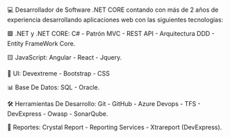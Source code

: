 💻 Desarrollador de Software .NET CORE contando con más de 2 años de experiencia desarrollando aplicaciones web con las siguientes tecnologías: 

🟪 .NET y .NET CORE: C# - Patrón MVC - REST API - Arquitectura DDD - Entity FrameWork Core.

🟨 JavaScript: Angular - React - Jquery.

🌈 UI: Devextreme - Bootstrap - CSS 

📊 Base De Datos: SQL - Oracle.

🛠 Herramientas De Desarrollo: Git - GitHub - Azure Devops - TFS - DevExpress - Owasp - SonarQube.

📜 Reportes: Crystal Report - Reporting Services - Xtrareport (DevExpress).
